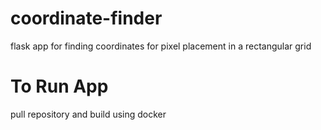 # coordinate-finder
flask app for finding coordinates for pixel placement in a rectangular grid

# To Run App

pull repository and build using docker

